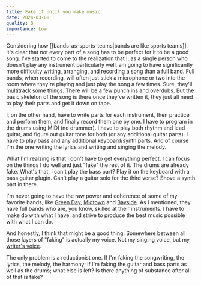 ```yaml
---
title: Fake it until you make music
date: 2024-03-08
quality: B
importance: Low
---
```


Considering how [[bands-as-sports-teams|bands are like sports teams]], it's clear that not every part of a song has to be perfect for it to be a good song. I've started to come to the realization that I, as a single person who doesn't play any instrument particularly well, am going to have significantly more difficulty writing, arranging, and recording a song than a full band. Full bands, when recording, will often just stick a microphone or two into the room where they're playing and just play the song a few times. Sure, they'll multitrack some things. There will be a few punch ins and overdubs. But the basic skeleton of the song is there once they've written it, they just all need to play their parts and get it down on tape.

I, on the other hand, have to write parts for each instrument, then practice and perform them, and finally record them one by one. I have to program in the drums using MIDI (no drummer). I have to play both rhythm and lead guitar, and figure out guitar tone for both (or any additional guitar parts). I have to play bass and any additional keyboard/synth parts. And of course I'm the one writing the lyrics and writing and singing the melody.

What I'm realzing is that I don't have to get everything perfect. I can focus on the things I do well and just "fake" the rest of it. The drums are already fake. What's that, I can't play the bass part? Play it on the keyboard with a bass guitar plugin. Can't play a guitar solo for the third verse? Shove a synth part in there.

I'm never going to have the raw power and coherence of some of my favorite bands, like [Green Day](https://open.spotify.com/artist/7oPftvlwr6VrsViSDV7fJY?si=94dbb4ef56f34480), [Midtown](https://open.spotify.com/artist/5dePEjHD5QEEKixOHXuRRA?si=3ddcb624f4b44baa) and [Bayside](https://open.spotify.com/artist/51J0q8S7W3kIEYHQi3EPqk?si=e8cce8c76ea64a25). As I mentioned, they have full bands who are, you know, skilled at their instruments. I have to make do with what I have, and strive to produce the best music possible with what I can do.

And honestly, I think that might be a good thing. Somewhere between all those layers of "faking" is actually my voice. Not my singing voice, but my [writer's voice](https://medium.com/a-taste-for-life/what-is-a-writers-voice-a8ce2ca0b342).

The only problem is a reductionist one. If I'm faking the songwriting, the lyrics, the melody, the harmony; if I'm faking the guitar and bass parts as well as the drums; what else is left? Is there anything of substance after all of that is fake?

